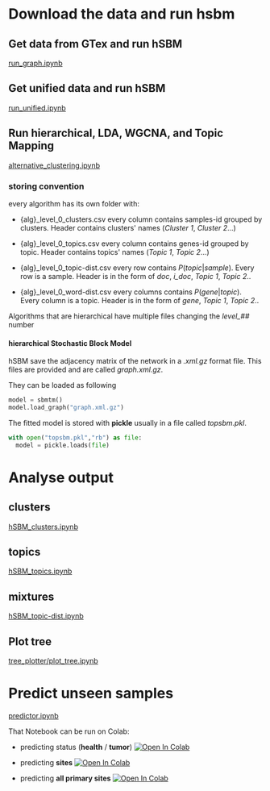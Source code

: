 # Download the data and run hsbm

## Get data from GTex and run hSBM
[run_graph.ipynb](run_graph.ipynb)

## Get unified data and run hSBM
[run_unified.ipynb](unified/run_unified.ipynb)

## Run hierarchical, LDA, WGCNA, and Topic Mapping
[alternative_clustering.ipynb](alternative_clustering.ipynb)

### storing convention
every algorithm has its own folder with:
- {alg}_level_0_clusters.csv
every column contains samples-id grouped by clusters. Header contains clusters' names (*Cluster 1*, *Cluster 2*...)

- {alg}_level_0_topics.csv
every column contains genes-id grouped by topic. Header contains topics' names (*Topic 1*, *Topic 2*...)

- {alg}_level_0_topic-dist.csv
every row contains $P(topic | sample)$. Every row is a sample. Header is in the form of *doc*, *i_doc*, *Topic 1*, *Topic 2*..

- {alg}_level_0_word-dist.csv
every columns contains $P(gene | topic)$. Every column is a topic. Header is in the form of *gene*, *Topic 1*, *Topic 2*..

Algorithms that are hierarchical have multiple files changing the *level_##* number

#### hierarchical Stochastic Block Model

hSBM save the adjacency matrix of the network in a *.xml.gz* format file. This files are provided and are called *graph.xml.gz*.

They can be loaded as following
```python
model = sbmtm()
model.load_graph("graph.xml.gz")
```

The fitted model is stored with **pickle** usually in a file called *topsbm.pkl*.   
```python
with open("topsbm.pkl","rb") as file:
  model = pickle.loads(file)
```

# Analyse output
## clusters
[hSBM_clusters.ipynb](hSBM_clusters.ipynb)

## topics
[hSBM_topics.ipynb](hSBM_topics.ipynb)

## mixtures
[hSBM_topic-dist.ipynb](hSBM_topic-dist.ipynb)

## Plot tree

[tree_plotter/plot_tree.ipynb](tree_plotter/plot_tree.ipynb)

# Predict unseen samples

[predictor.ipynb](predictor.ipynb)

That Notebook can be run on Colab:
- predicting status (**health** / **tumor**) [![Open In Colab](https://colab.research.google.com/assets/colab-badge.svg)](https://drive.google.com/file/d/1vS3aAG-2falzRHuqnzyVL53vUzkAC31-/view?usp=sharing)

- predicting **sites** [![Open In Colab](https://colab.research.google.com/assets/colab-badge.svg)](https://colab.research.google.com/drive/1cIO0u92uZ6sp95ceRlBFA4ccBWZWN95g?usp=sharingg)

- predicting **all primary sites** [![Open In Colab](https://colab.research.google.com/assets/colab-badge.svg)](https://drive.google.com/file/d/15zFmuDNSHkorUaIymIH8P5PtUbFq5XaF/view?usp=sharing)
